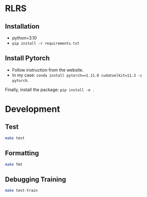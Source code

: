 # RLRS

## Installation

- python=3.10
- `pip install -r requirements.txt`

## Install Pytorch
- Follow instruction from the website.
- In my case: `conda install pytorch==1.11.0 cudatoolkit=11.3 -c pytorch`.

Finally, install the package: `pip install -e .`

# Development

## Test
```bash
make test
```

## Formatting
```bash
make fmt
```

## Debugging Training
```bash
make test-train
```
